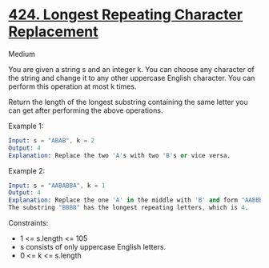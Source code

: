 # [424. Longest Repeating Character Replacement](https://leetcode.com/problems/longest-repeating-character-replacement/)

Medium

You are given a string s and an integer k. You can choose any character of the string and change it to any other uppercase English character. You can perform this operation at most k times.

Return the length of the longest substring containing the same letter you can get after performing the above operations.

Example 1:

```s
Input: s = "ABAB", k = 2
Output: 4
Explanation: Replace the two 'A's with two 'B's or vice versa.
```

Example 2:

```s
Input: s = "AABABBA", k = 1
Output: 4
Explanation: Replace the one 'A' in the middle with 'B' and form "AABBBBA".
The substring "BBBB" has the longest repeating letters, which is 4.
```

Constraints:

- 1 <= s.length <= 105
- s consists of only uppercase English letters.
- 0 <= k <= s.length
